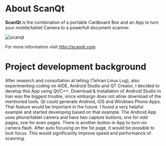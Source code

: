 # About ScanQt 
**ScanQt** is the combination of a portable Cardboard Box and an App to turn your mobile/tablet Camera to a powerfull document scanner.

![scanqt](https://raw.githubusercontent.com/aqamorisny/scanqt/master/ScanQt.jpg)

For more information visit http://scanqt.com

# Project development background
After research and consultation at tehlug (Tehran Linux Lug), also experimenting coding on AIDE, Android Studio and QT Creator, I decided to develop this App using Qt/C++. Download & Installation of Android Studio in Iran was the biggest trouble, since embargo does not allow download of the mentioned tools. Qt could generate Android, iOS and Windows Phone Apps. That feature would be important in the future. I found a very helpful example and started developing based on that example. The Android App uses phone/tablet camera and have two capture buttons; one for odd pages, one for even pages. There is another button in App to turn-on camera flash. After auto focusing on the 1st page, it would be possible to lock focus. This would significantly improve speed and performance of scanning.
